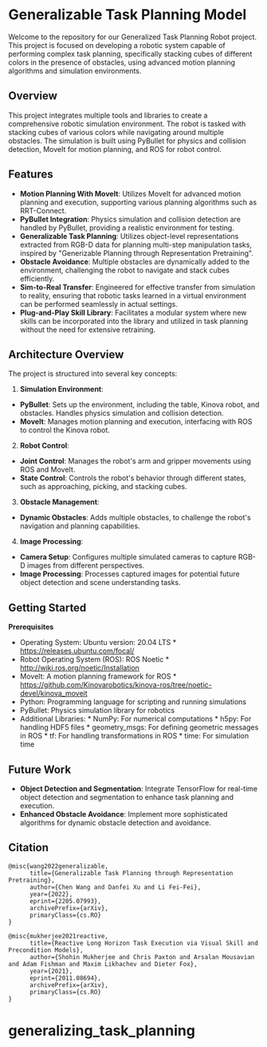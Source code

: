 # Generalizable Task Planning Model
Welcome to the repository for our Generalized Task Planning Robot project. This project is focused on developing a robotic system capable of performing complex task planning, specifically stacking cubes of different colors in the presence of obstacles, using advanced motion planning algorithms and simulation environments.

## Overview
This project integrates multiple tools and libraries to create a comprehensive robotic simulation environment. The robot is tasked with stacking cubes of various colors while navigating around multiple obstacles. The simulation is built using PyBullet for physics and collision detection, MoveIt for motion planning, and ROS for robot control.

## Features
- **Motion Planning With MoveIt**: Utilizes MoveIt for advanced motion planning and execution, supporting various planning algorithms such as RRT-Connect.
- **PyBullet Integration**: Physics simulation and collision detection are handled by PyBullet, providing a realistic environment for testing.
- **Generalizable Task Planning**: Utilizes object-level representations extracted from RGB-D data for planning multi-step manipulation tasks, inspired by "Generizable Planning through Representation Pretraining".
- **Obstacle Avoidance**: Multiple obstacles are dynamically added to the environment, challenging the robot to navigate and stack cubes efficiently.
- **Sim-to-Real Transfer**: Engineered for effective transfer from simulation to reality, ensuring that robotic tasks learned in a virtual environment can be performed seamlessly in actual settings.
- **Plug-and-Play Skill Library**: Facilitates a modular system where new skills can be incorporated into the library and utilized in task planning without the need for extensive retraining.

## Architecture Overview
The project is structured into several key concepts:
1. **Simulation Environment**:
* **PyBullet**: Sets up the environment, including the table, Kinova robot, and obstacles. Handles physics simulation and collision detection.
* **MoveIt**: Manages motion planning and execution, interfacing with ROS to control the Kinova robot.
2. **Robot Control**:
* **Joint Control**: Manages the robot's arm and gripper movements using ROS and MoveIt.
* **State Control**: Controls the robot's behavior through different states, such as approaching, picking, and stacking cubes.
3. **Obstacle Management**:
* **Dynamic Obstacles**: Adds multiple obstacles, to challenge the robot's navigation and planning capabilities.
4. **Image Processing**:
* **Camera Setup**: Configures multiple simulated cameras to capture RGB-D images from different perspectives.
* **Image Processing**: Processes captured images for potential future object detection and scene understanding tasks.

## Getting Started
**Prerequisites**
* Operating System: Ubuntu version: 20.04 LTS 
      * https://releases.ubuntu.com/focal/
* Robot Operating System (ROS): ROS Noetic
      * http://wiki.ros.org/noetic/Installation       
* MoveIt: A motion planning framework for ROS
      * https://github.com/Kinovarobotics/kinova-ros/tree/noetic-devel/kinova_moveit
* Python: Programming language for scripting and running simulations 
* PyBullet: Physics simulation library for robotics
* Additional Libraries: 
      * NumPy: For numerical computations
      * h5py: For handling HDF5 files 
      * geometry_msgs: For defining geometric messages in ROS
      * tf: For handling transformations in ROS 
      * time: For simulation time 

## Future Work
* **Object Detection and Segmentation**: Integrate TensorFlow for real-time object detection and segmentation to enhance task planning and execution.
* **Enhanced Obstacle Avoidance**: Implement more sophisticated algorithms for dynamic obstacle detection and avoidance.

## Citation
```
@misc{wang2022generalizable,
      title={Generalizable Task Planning through Representation Pretraining}, 
      author={Chen Wang and Danfei Xu and Li Fei-Fei},
      year={2022},
      eprint={2205.07993},
      archivePrefix={arXiv},
      primaryClass={cs.RO}
}
```
```
@misc{mukherjee2021reactive,
      title={Reactive Long Horizon Task Execution via Visual Skill and Precondition Models}, 
      author={Shohin Mukherjee and Chris Paxton and Arsalan Mousavian and Adam Fishman and Maxim Likhachev and Dieter Fox},
      year={2021},
      eprint={2011.08694},
      archivePrefix={arXiv},
      primaryClass={cs.RO}
}
```
# generalizing_task_planning

